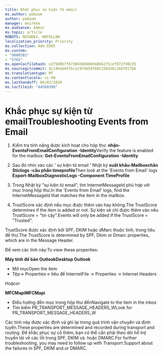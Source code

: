 ```yaml
---
title: Khắc phục sự kiện từ email
ms.author: pebaum
author: pebaum
manager: mnirkhe
ms.audience: Admin
ms.topic: article
ROBOTS: NOINDEX, NOFOLLOW
localization_priority: Priority
ms.collection: Adm_O365
ms.custom:
- "9000301"
- "5765"
ms.openlocfilehash: e27589b7f6730036040b948b6275cef072fd8235
ms.sourcegitcommit: dc149ab45fbc2c974b54fb81156d2bc1b07017bb
ms.translationtype: MT
ms.contentlocale: vi-VN
ms.lasthandoff: 06/02/2020
ms.locfileid: "44569398"
---
```

# <a name="troubleshooting-events-from-email"></a><span data-ttu-id="3dac5-102">Khắc phục sự kiện từ email</span><span class="sxs-lookup"><span data-stu-id="3dac5-102">Troubleshooting Events from Email</span></span>

1. <span data-ttu-id="3dac5-103">Kiểm tra tính năng được kích hoạt cho hộp thư: **nhận-EventsFromEmailConfiguration <mailbox> -Identity**</span><span class="sxs-lookup"><span data-stu-id="3dac5-103">Verify the feature is enabled for the mailbox: **Get-EventsFromEmailConfiguration -Identity <mailbox>**</span></span>

2. <span data-ttu-id="3dac5-104">Sau đó nhìn vào các ' sự kiện từ email ' Nhật ký **xuất khẩu-Mailboxchẩn Sticlogs <mailbox> -cấu phần timeprofile**</span><span class="sxs-lookup"><span data-stu-id="3dac5-104">Then look at the 'Events from Email' logs **Export-MailboxDiagnosticLogs <mailbox> -Component TimeProfile**</span></span>

3. <span data-ttu-id="3dac5-105">Trong Nhật ký "sự kiện từ email", tìm InternetMessageId phù hợp với mục trong hộp thư.</span><span class="sxs-lookup"><span data-stu-id="3dac5-105">In the 'Events from Email' logs, find the InternetMessageId that matches the item in the mailbox.</span></span>  

4. <span data-ttu-id="3dac5-106">TrustScore xác định nếu mục được thêm vào hay không.</span><span class="sxs-lookup"><span data-stu-id="3dac5-106">The TrustScore determines if the item is added or not.</span></span> <span data-ttu-id="3dac5-107">Sự kiện sẽ chỉ được thêm vào nếu TrustScore = "tin cậy".</span><span class="sxs-lookup"><span data-stu-id="3dac5-107">Events will only be added if the TrustScore = "Trusted".</span></span>

<span data-ttu-id="3dac5-108">TrustScore được xác định bởi SPF, DKIM hoặc dMarc thuộc tính, trong tiêu đề thư.</span><span class="sxs-lookup"><span data-stu-id="3dac5-108">The TrustScore is determined by SPF, Dkim or Dmarc properties, which are in the Message Header.</span></span>

<span data-ttu-id="3dac5-109">Để xem các tính này:</span><span class="sxs-lookup"><span data-stu-id="3dac5-109">To view these properties:</span></span>

<span data-ttu-id="3dac5-110">**Máy tính để bàn Outlook**</span><span class="sxs-lookup"><span data-stu-id="3dac5-110">**Desktop Outlook**</span></span>

- <span data-ttu-id="3dac5-111">Mở mục</span><span class="sxs-lookup"><span data-stu-id="3dac5-111">Open the item</span></span>
- <span data-ttu-id="3dac5-112">Tệp-> Properties-> tiêu đề Internet</span><span class="sxs-lookup"><span data-stu-id="3dac5-112">File -> Properties -> Internet Headers</span></span>

<span data-ttu-id="3dac5-113">Hoặc</span><span class="sxs-lookup"><span data-stu-id="3dac5-113">or</span></span>

<span data-ttu-id="3dac5-114">**MFCMapi**</span><span class="sxs-lookup"><span data-stu-id="3dac5-114">**MFCMapi**</span></span>

- <span data-ttu-id="3dac5-115">Điều hướng đến mục trong hộp thư đến</span><span class="sxs-lookup"><span data-stu-id="3dac5-115">Navigate to the item in the inbox</span></span>
- <span data-ttu-id="3dac5-116">Tìm kiếm PR_TRANSPORT_MESSAGE_HEADERS_W</span><span class="sxs-lookup"><span data-stu-id="3dac5-116">Look for PR_TRANSPORT_MESSAGE_HEADERS_W</span></span>

<span data-ttu-id="3dac5-117">Các tính này được xác định và ghi lại trong quá trình vận chuyển và định tuyến.</span><span class="sxs-lookup"><span data-stu-id="3dac5-117">These properties are determined and recorded during transport and routing.</span></span> <span data-ttu-id="3dac5-118">Để khắc phục sự cố thêm, bạn có thể cần phải theo dõi hỗ trợ truyền tải về các lỗi trong SPF, DKIM và. hoặc DMARC.</span><span class="sxs-lookup"><span data-stu-id="3dac5-118">For further troubleshooting, you may need to follow up with Transport Support about the failures in  SPF, DKIM and.or DMARC.</span></span>